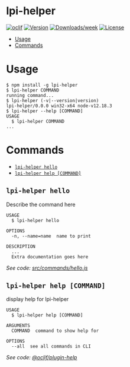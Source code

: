lpi-helper
==========



[![oclif](https://img.shields.io/badge/cli-oclif-brightgreen.svg)](https://oclif.io)
[![Version](https://img.shields.io/npm/v/lpi-helper.svg)](https://npmjs.org/package/lpi-helper)
[![Downloads/week](https://img.shields.io/npm/dw/lpi-helper.svg)](https://npmjs.org/package/lpi-helper)
[![License](https://img.shields.io/npm/l/lpi-helper.svg)](https://github.com/glundgren93/lpi-helper/blob/master/package.json)

<!-- toc -->
* [Usage](#usage)
* [Commands](#commands)
<!-- tocstop -->
# Usage
<!-- usage -->
```sh-session
$ npm install -g lpi-helper
$ lpi-helper COMMAND
running command...
$ lpi-helper (-v|--version|version)
lpi-helper/0.0.0 win32-x64 node-v12.18.3
$ lpi-helper --help [COMMAND]
USAGE
  $ lpi-helper COMMAND
...
```
<!-- usagestop -->
# Commands
<!-- commands -->
* [`lpi-helper hello`](#lpi-helper-hello)
* [`lpi-helper help [COMMAND]`](#lpi-helper-help-command)

## `lpi-helper hello`

Describe the command here

```
USAGE
  $ lpi-helper hello

OPTIONS
  -n, --name=name  name to print

DESCRIPTION
  ...
  Extra documentation goes here
```

_See code: [src/commands/hello.js](https://github.com/glundgren93/lpi-helper/blob/v0.0.0/src/commands/hello.js)_

## `lpi-helper help [COMMAND]`

display help for lpi-helper

```
USAGE
  $ lpi-helper help [COMMAND]

ARGUMENTS
  COMMAND  command to show help for

OPTIONS
  --all  see all commands in CLI
```

_See code: [@oclif/plugin-help](https://github.com/oclif/plugin-help/blob/v3.2.2/src/commands/help.ts)_
<!-- commandsstop -->
